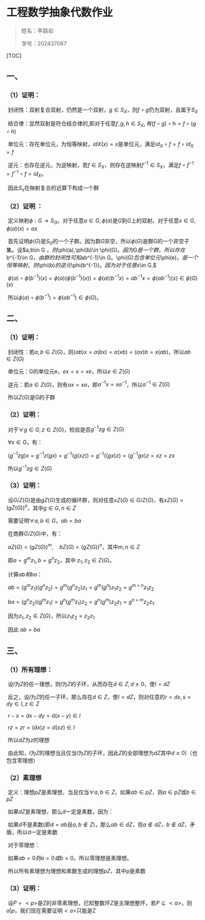 # 工程数学抽象代数作业

> 姓名：李路岩
>
> 学号：202437067

[TOC]

## 一、

### （1）证明：

​	封闭性：双射复合双射，仍然是一个双射，$g∈S_X$，则$f \circ g$仍为双射，且属于$S_X$

​	结合律：显然双射是符合结合律的,即对于任意$f, g, h \in S_X,有(f \circ g) \circ h = f \circ (g \circ h)$

​	单位元：存在单位元，为恒等映射，$idX(x)=x$是单位元，满足$id_X \circ f = f \circ id_X = f$

​	逆元：也存在逆元，为逆映射，若$f \in S_X$，则存在逆映射$f^{-1} \in S_X$，满足$f \circ f^{-1} = f^{-1} \circ f = id_X$。

​	因此$S_x$在映射复合的远算下构成一个群

### （2）证明 ：

​	定义映射$\phi: G \to S_G$。对于任意$a\in G,\phi(a)$是$G$到$G$上的双射。对于任意$x\in G,\phi (a)(x)=ax$

​	首先证明$\phi(G)$是$S_G$的一个子群。因为群$G$非空，所以$\phi(G)$是群G的一个非空子集。设$a,b\in G $，则$\phi(a),\phi(b)\in \phi(G)$。因为$G$是一个群，所以存在$b^{-1}\in G$，由群的封闭性可知$ab^{-1}\in G$。$\phi(G)$包含单位元$\phi(e)$，是一个恒等映射，则$\phi(b)$的逆元$\phi(b^{-1})$。因为对于任意$x\in G,$

​	$\phi(a)\circ \phi(b^{-1})(x)=\phi(a)(\phi(b^{-1})(x))=\phi(a)(b^{-1}x)=ab^{-1}x=\phi(ab^{-1})(x)\in \phi(G)(x)$

​	所以$\phi(a)\circ \phi(b^{-1})=\phi(ab^{-1})\in \phi(G)$。



## 二、

### （1）证明：

​	封闭性：若$a,b\in Z(G)$，则$(ab)x=a(bx)=a(xb)=(ax)b=x(ab)$，所以$ab\in Z(G)$

​	单位元：G的单位元e，$ex=x=xe$，所以$e \in Z(G)$

​	逆元：若$a\in Z(G)$，则有$ax=xa$，即$a^{-1}x=xa^{-1}$，所以$a^{-1}\in Z(G)$

​	所以$Z(G)$是G的子群

### （2）证明：

​	对于$\forall g\in G,z\in Z(G)$，检验是否$g^{-1}zg\in Z(G)$

​	$\forall x\in G$，有：

​		$(g^{−1}zg)x=g^{−1}z(gx)=g^{−1}(g(xz))=g^{−1}((gx)z)=(g^{−1}gx)z=xz=zx$

​	所以$g^{-1}zg\in Z(G)$

### （3）证明：

​	设$G/Z(G)$是由$gZ(G)$生成的循环群，则对任意$xZ(G)\in G/Z(G)$，有$xZ(G)=(gZ(G))^n$，其中$g\in G,n\in Z$

​	需要证明$\forall a,b\in G$，$ab=ba$

​	在商群$G/Z(G)$中，有：

​			$aZ(G)=(gZ(G))^m,\quad bZ(G)=(gZ(G))^n$，其中$m,n\in Z$

​	即$a=g^mz_1,b=g^nz_2$，其中 $z_1,z_2\in Z(G)$。

​	计算$ab和ba$：

​			$ab=(g^mz_1)(g^nz_2)=g^m(g^nz_2)z_1=g^m(g^n)z_1z_2=g^{m+n}z_1z_2$

​			$ba=(g^nz_2)(g^mz_1)=g^n(g^mz_1)z_2=g^n(g^m)z_2z_1=g^{n+m}z_2z_1.$

​	因为$z_1,z_2\in Z(G)$，所以$z_1z_2=z_2z_1$

​	因此 $ab=ba$

## 三、

### （1）所有理想：

​	设$I$为$Z$的任一理想，则$I$为$Z$的子环，从而存在$d\in Z,d\geq0$，使$I=dZ$

​	反之，设$I$为$Z$的任一子环，那么存在$d\in Z$，使$I=dZ$，则对任意的$r=dx,s=dy\in I,z\in Z$

​				$r-s=dx-dy=d(x-y)\in I$

​				$rz=zr=(dx)z=d(xz)\in I$

​	所以$dZ$为$z$的理想

​	由此知，$I$为$Z$的理想当且仅当$I$为$Z$的子环，因此$Z$的全部理想为$dZ$其中$d\geq 0$)（也包含零理想）

### （2）素理想

​	定义：理想$pZ$是素理想，当且仅当$\forall a,b\in Z$，如果$ab\in pZ$，则$a\in pZ$或$b\in pZ$

​	如果$dZ$是素理想，那么$d$一定是素数，因为：

​		如果$d$不是素数(即$d=ab$且$a,b\notin Z$)，那么$ab\in dZ$，但$a\notin dZ$，$b\notin dZ$，矛盾，所以d一定是素数

​	对于零理想：

​		如果$ab=0则 a=0 或b=0$。所以零理想是素理想。

​	所以所有素理想为理想和素数生成的理想$pZ$，其中p是素数

### （3）证明：

​	设$P=<p>$是Z的非零素理想，已知整数环$Z$是主理想整环，若$P\subseteq<a>$，则$a|p$，我们现在需要证明$<a>$只能是Z

